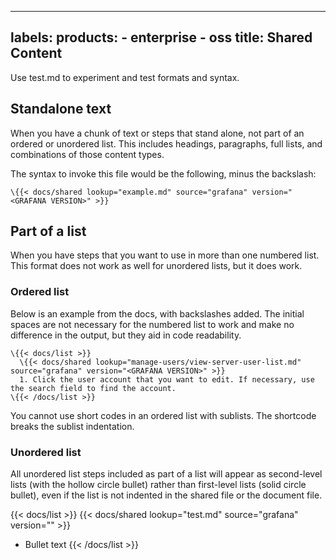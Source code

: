 -----

## labels: products: - enterprise - oss title: Shared Content

Use test.md to experiment and test formats and syntax.

## Standalone text

When you have a chunk of text or steps that stand alone, not part of an ordered or unordered list. This includes headings, paragraphs, full lists, and combinations of those content types.

The syntax to invoke this file would be the following, minus the backslash:

    \{{< docs/shared lookup="example.md" source="grafana" version="<GRAFANA VERSION>" >}}

## Part of a list

When you have steps that you want to use in more than one numbered list. This format does not work as well for unordered lists, but it does work.

### Ordered list

Below is an example from the docs, with backslashes added. The initial spaces are not necessary for the numbered list to work and make no difference in the output, but they aid in code readability.

    \{{< docs/list >}}
      \{{< docs/shared lookup="manage-users/view-server-user-list.md" source="grafana" version="<GRAFANA VERSION>" >}}
      1. Click the user account that you want to edit. If necessary, use the search field to find the account.
    \{{< /docs/list >}}

You cannot use short codes in an ordered list with sublists. The shortcode breaks the sublist indentation.

### Unordered list

All unordered list steps included as part of a list will appear as second-level lists (with the hollow circle bullet) rather than first-level lists (solid circle bullet), even if the list is not indented in the shared file or the document file.

{{\< docs/list \>}}
{{\< docs/shared lookup="test.md" source="grafana" version="<GRAFANA VERSION>" \>}}

- Bullet text
  {{\< /docs/list \>}}
